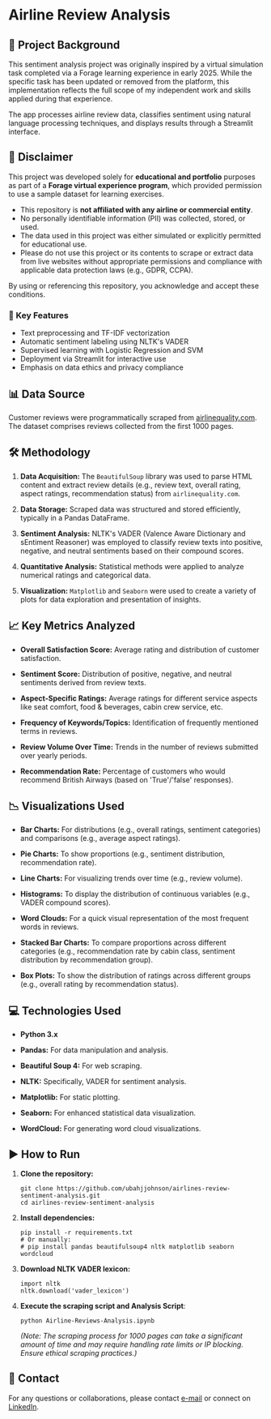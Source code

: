 # Airline Review Analysis

## 📝 Project Background

This sentiment analysis project was originally inspired by a virtual simulation task completed via a Forage learning experience in early 2025. While the specific task has been updated or removed from the platform, this implementation reflects the full scope of my independent work and skills applied during that experience.

The app processes airline review data, classifies sentiment using natural language processing techniques, and displays results through a Streamlit interface.

## 📌 Disclaimer

This project was developed solely for **educational and portfolio** purposes as part of a **Forage virtual experience program**, which provided permission to use a sample dataset for learning exercises.

- This repository is **not affiliated with any airline or commercial entity**.
- No personally identifiable information (PII) was collected, stored, or used.
- The data used in this project was either simulated or explicitly permitted for educational use.
- Please do not use this project or its contents to scrape or extract data from live websites without appropriate permissions and compliance with applicable data protection laws (e.g., GDPR, CCPA).

By using or referencing this repository, you acknowledge and accept these conditions.


### 🚀 Key Features
- Text preprocessing and TF-IDF vectorization
- Automatic sentiment labeling using NLTK's VADER
- Supervised learning with Logistic Regression and SVM
- Deployment via Streamlit for interactive use
- Emphasis on data ethics and privacy compliance

## 📊 Data Source

Customer reviews were programmatically scraped from [airlinequality.com](https://www.airlinequality.com/). The dataset comprises reviews collected from the first 1000 pages.

## 🛠️ Methodology

1. **Data Acquisition:** The `BeautifulSoup` library was used to parse HTML content and extract review details (e.g., review text, overall rating, aspect ratings, recommendation status) from `airlinequality.com`.

2. **Data Storage:** Scraped data was structured and stored efficiently, typically in a Pandas DataFrame.

3. **Sentiment Analysis:** NLTK's VADER (Valence Aware Dictionary and sEntiment Reasoner) was employed to classify review texts into positive, negative, and neutral sentiments based on their compound scores.

4. **Quantitative Analysis:** Statistical methods were applied to analyze numerical ratings and categorical data.

5. **Visualization:** `Matplotlib` and `Seaborn` were used to create a variety of plots for data exploration and presentation of insights.

## 📈 Key Metrics Analyzed

* **Overall Satisfaction Score:** Average rating and distribution of customer satisfaction.

* **Sentiment Score:** Distribution of positive, negative, and neutral sentiments derived from review texts.

* **Aspect-Specific Ratings:** Average ratings for different service aspects like seat comfort, food & beverages, cabin crew service, etc.

* **Frequency of Keywords/Topics:** Identification of frequently mentioned terms in reviews.

* **Review Volume Over Time:** Trends in the number of reviews submitted over yearly periods.

* **Recommendation Rate:** Percentage of customers who would recommend British Airways (based on 'True'/'false' responses).

## 📉 Visualizations Used

* **Bar Charts:** For distributions (e.g., overall ratings, sentiment categories) and comparisons (e.g., average aspect ratings).

* **Pie Charts:** To show proportions (e.g., sentiment distribution, recommendation rate).

* **Line Charts:** For visualizing trends over time (e.g., review volume).

* **Histograms:** To display the distribution of continuous variables (e.g., VADER compound scores).

* **Word Clouds:** For a quick visual representation of the most frequent words in reviews.

* **Stacked Bar Charts:** To compare proportions across different categories (e.g., recommendation rate by cabin class, sentiment distribution by recommendation group).

* **Box Plots:** To show the distribution of ratings across different groups (e.g., overall rating by recommendation status).

## 💻 Technologies Used

* **Python 3.x**

* **Pandas:** For data manipulation and analysis.

* **Beautiful Soup 4:** For web scraping.

* **NLTK:** Specifically, VADER for sentiment analysis.

* **Matplotlib:** For static plotting.

* **Seaborn:** For enhanced statistical data visualization.

* **WordCloud:** For generating word cloud visualizations.

## ▶️ How to Run

1. **Clone the repository:**

   ```
   git clone https://github.com/ubahjjohnson/airlines-review-sentiment-analysis.git
   cd airlines-review-sentiment-analysis
   
   ```

2. **Install dependencies:**

   ```
   pip install -r requirements.txt
   # Or manually:
   # pip install pandas beautifulsoup4 nltk matplotlib seaborn wordcloud
   
   ```

3. **Download NLTK VADER lexicon:**

   ```
   import nltk
   nltk.download('vader_lexicon')
   
   ```

4. **Execute the scraping script and Analysis Script**:

   ```
   python Airline-Reviews-Analysis.ipynb
   
   ```

   *(Note: The scraping process for 1000 pages can take a significant amount of time and may require handling rate limits or IP blocking. Ensure ethical scraping practices.)*


## 📧 Contact

For any questions or collaborations, please contact [e-mail](mailto:ubahjohnson@gmail.com) or connect on [LinkedIn](https://www.linkedin.com/in/johnson-ubah).
